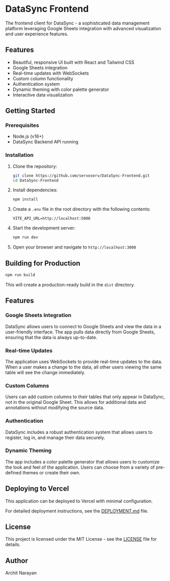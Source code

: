 # DataSync Frontend

The frontend client for DataSync - a sophisticated data management platform leveraging Google Sheets integration with advanced visualization and user experience features.

## Features

- Beautiful, responsive UI built with React and Tailwind CSS
- Google Sheets integration
- Real-time updates with WebSockets
- Custom column functionality
- Authentication system
- Dynamic theming with color palette generator
- Interactive data visualization

## Getting Started

### Prerequisites

- Node.js (v16+)
- DataSync Backend API running

### Installation

1. Clone the repository:
   ```bash
   git clone https://github.com/servoserv/DataSync-Frontend.git
   cd DataSync-Frontend
   ```

2. Install dependencies:
   ```bash
   npm install
   ```

3. Create a `.env` file in the root directory with the following contents:
   ```
   VITE_API_URL=http://localhost:5000
   ```

4. Start the development server:
   ```bash
   npm run dev
   ```

5. Open your browser and navigate to `http://localhost:3000`

## Building for Production

```bash
npm run build
```

This will create a production-ready build in the `dist` directory.

## Features

### Google Sheets Integration

DataSync allows users to connect to Google Sheets and view the data in a user-friendly interface. The app pulls data directly from Google Sheets, ensuring that the data is always up-to-date.

### Real-time Updates

The application uses WebSockets to provide real-time updates to the data. When a user makes a change to the data, all other users viewing the same table will see the change immediately.

### Custom Columns

Users can add custom columns to their tables that only appear in DataSync, not in the original Google Sheet. This allows for additional data and annotations without modifying the source data.

### Authentication

DataSync includes a robust authentication system that allows users to register, log in, and manage their data securely.

### Dynamic Theming

The app includes a color palette generator that allows users to customize the look and feel of the application. Users can choose from a variety of pre-defined themes or create their own.

## Deploying to Vercel

This application can be deployed to Vercel with minimal configuration.

For detailed deployment instructions, see the [DEPLOYMENT.md](https://github.com/servoserv/DataSync-Frontend/blob/main/DEPLOYMENT.md) file.

## License

This project is licensed under the MIT License - see the [LICENSE](LICENSE) file for details.

## Author

Archit Narayan